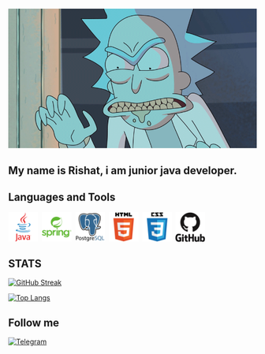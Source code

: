 [![Header](https://github.com/rishatmuhamedshin/rishatmuhamedshin/blob/main/assest/6184e9fd60cce871-.gif)](https://vk.com/rishat420)

## My name is Rishat, i am junior java developer.

## Languages and Tools
<!-- https://github.com/devicons/devicon/tree/master/icons -->
<div>
    <img src="https://github.com/devicons/devicon/blob/master/icons/java/java-original-wordmark.svg" title="html" alt="html" width="60" height="60"/>&nbsp;
    <img src="https://github.com/devicons/devicon/blob/master/icons/spring/spring-original-wordmark.svg" title="html" alt="html" width="60" height="60"/>&nbsp;
    <img src="https://github.com/devicons/devicon/blob/master/icons/postgresql/postgresql-original-wordmark.svg" title="html" alt="html" width="60" height="60"/>&nbsp;
    <img src="https://github.com/devicons/devicon/blob/master/icons/html5/html5-original-wordmark.svg" title="html" alt="html" width="60" height="60"/>&nbsp;
    <img src="https://github.com/devicons/devicon/blob/master/icons/css3/css3-original-wordmark.svg" title="html" alt="html" width="60" height="60"/>&nbsp;
    <img src="https://github.com/devicons/devicon/blob/master/icons/github/github-original-wordmark.svg" title="html" alt="html" width="60" height="60"/>&nbsp;
</div>

## STATS

[![GitHub Streak](https://github-readme-streak-stats.herokuapp.com?user=rishatmuhamedshin&theme=dark&background=000000)](https://git.io/streak-stats)

[![Top Langs](https://github-readme-stats.vercel.app/api/top-langs/?username=rishatmuhamedshin&layout=compact&theme=vision-friendly-dark)](https://github.com/anuraghazra/github-readme-stats)

## Follow me

[![Telegram](https://img.shields.io/badge/-Telegram-090909?style=for-the-badge&logo=telegram&logoColor=27A0D9)](https://t.me/RishatMM)


<img src="https://komarev.com/ghpvc/?username=SatoruFF&style=flat-square&color=blue" alt=""/>
